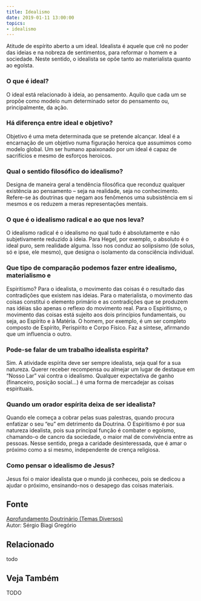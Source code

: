 ```yaml
---
title: Idealismo
date: 2019-01-11 13:00:00
topics: 
- idealismo 
---
```


Atitude de espírito aberto a um ideal. Idealista é aquele que crê no poder das
ideias e na nobreza de sentimentos, para reformar o homem e a sociedade. Neste
sentido, o idealista se opõe tanto ao materialista quanto ao egoísta.

### O que é ideal?
O ideal está relacionado à ideia, ao pensamento. Aquilo que cada um se
propõe como modelo num determinado setor do pensamento ou,
principalmente, da ação.

### Há diferença entre ideal e objetivo?
Objetivo é uma meta determinada que se pretende alcançar. Ideal é a
encarnação de um objetivo numa figuração heroica que assumimos como
modelo global. Um ser humano apaixonado por um ideal é capaz de
sacrifícios e mesmo de esforços heroicos.

### Qual o sentido filosófico do idealismo?
Designa de maneira geral a tendência filosófica que reconduz qualquer
existência ao pensamento – seja na realidade, seja no conhecimento.
Refere-se às doutrinas que negam aos fenômenos uma subsistência em si
mesmos e os reduzem a meras representações mentais.

### O que é o idealismo radical e ao que nos leva?
O idealismo radical é o idealismo no qual tudo é absolutamente e não
subjetivamente reduzido à ideia. Para Hegel, por exemplo, o absoluto é o
ideal puro, sem realidade alguma. Isso nos conduz ao solipsismo (de
solus, só e ipse, ele mesmo), que designa o isolamento da
consciência individual.

### Que tipo de comparação podemos fazer entre idealismo, materialismo e
Espiritismo?
Para o idealista, o movimento das coisas é o resultado das
contradições que existem nas ideias. Para o materialista, o
movimento das coisas constitui o elemento primário e as contradições que
se produzem nas idéias são apenas o reflexo do movimento real. Para o
Espiritismo, o movimento das coisas está sujeito aos dois princípios
fundamentais, ou seja, ao Espírito e à Matéria. O homem, por exemplo, é
um ser completo composto de Espírito, Perispírito e Corpo Físico. Faz a
síntese, afirmando que um influencia o outro.

### Pode-se falar de um trabalho idealista espírita?
Sim. A atividade espírita deve ser sempre idealista, seja qual for a sua
natureza. Querer receber recompensa ou almejar um lugar de destaque em
“Nosso Lar” vai contra o idealismo. Qualquer expectativa de ganho
(financeiro, posição social...) é uma forma de mercadejar as coisas
espirituais.

### Quando um orador espírita deixa de ser idealista?
Quando ele começa a cobrar pelas suas palestras, quando procura
enfatizar o seu “eu” em detrimento da Doutrina. O Espiritismo é por sua
natureza idealista, pois sua principal função é combater o egoísmo,
chamando-o de cancro da sociedade, o maior mal de convivência entre as
pessoas. Nesse sentido, prega a caridade desinteressada, que é amar o
próximo como a si mesmo, independente de crença religiosa.

### Como pensar o idealismo de Jesus?
Jesus foi o maior idealista que o mundo já conheceu, pois se dedicou a
ajudar o próximo, ensinando-nos o desapego das coisas materiais.


## Fonte
[Aprofundamento Doutrinário (Temas Diversos)](https://sites.google.com/view/aprofundamentodoutrinario/idealismo-e-espiritismo)  
Autor: Sérgio Biagi Gregório



## Relacionado
todo

## Veja Também
TODO


